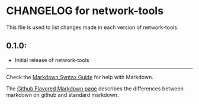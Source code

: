 # CHANGELOG for network-tools

This file is used to list changes made in each version of network-tools.

## 0.1.0:

* Initial release of network-tools

- - -
Check the [Markdown Syntax Guide](http://daringfireball.net/projects/markdown/syntax) for help with Markdown.

The [Github Flavored Markdown page](http://github.github.com/github-flavored-markdown/) describes the differences between markdown on github and standard markdown.

